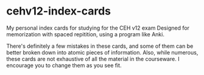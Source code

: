# cehv12-index-cards
My personal index cards for studying for the CEH v12 exam
Designed for memorization with spaced repitition, using a program like Anki.

There's definitely a few mistakes in these cards, and some of them can be better broken down into atomic pieces of information. Also, while numerous, these cards are not exhaustive of all the material in the courseware. I encourage you to change them as you see fit.
